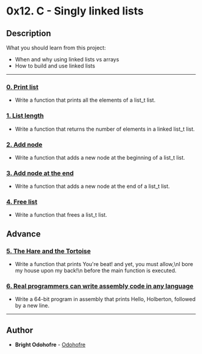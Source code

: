 # 0x12. C - Singly linked lists

## Description

What you should learn from this project:

* When and why using linked lists vs arrays
* How to build and use linked lists

---

### [0. Print list](./0-print_list.c)

* Write a function that prints all the elements of a list_t list.

### [1. List length](./1-list_len.c)

* Write a function that returns the number of elements in a linked list_t list.

### [2. Add node](./2-add_node.c)

* Write a function that adds a new node at the beginning of a list_t list.

### [3. Add node at the end](./3-add_node_end.c)

* Write a function that adds a new node at the end of a list_t list.

### [4. Free list](./4-free_list.c)

* Write a function that frees a list_t list.

## Advance

### [5. The Hare and the Tortoise](./100-first.c)

* Write a function that prints You're beat! and yet, you must allow,\nI bore my house upon my back!\n before the main function is executed.

### [6. Real programmers can write assembly code in any language](./101-hello_holberton.asm)

* Write a 64-bit program in assembly that prints Hello, Holberton, followed by a new line.

---

## Author

* **Bright Odohofre** - [Odohofre](https://github.com/Odohofre)
